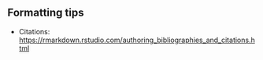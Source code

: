 ## Formatting tips
* Citations: https://rmarkdown.rstudio.com/authoring_bibliographies_and_citations.html
